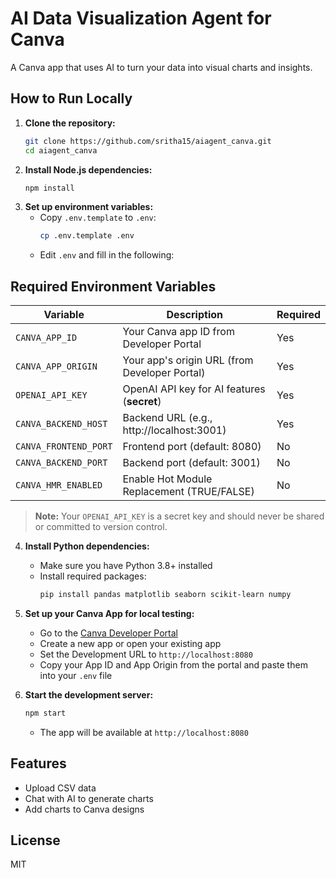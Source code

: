 # AI Data Visualization Agent for Canva

A Canva app that uses AI to turn your data into visual charts and insights.

## How to Run Locally

1. **Clone the repository:**
   ```bash
   git clone https://github.com/sritha15/aiagent_canva.git
   cd aiagent_canva
   ```
2. **Install Node.js dependencies:**
   ```bash
   npm install
   ```
3. **Set up environment variables:**
   - Copy `.env.template` to `.env`:
     ```bash
     cp .env.template .env
     ```
   - Edit `.env` and fill in the following:

## Required Environment Variables

| Variable              | Description                                      | Required |
|-----------------------|--------------------------------------------------|----------|
| `CANVA_APP_ID`        | Your Canva app ID from Developer Portal           | Yes      |
| `CANVA_APP_ORIGIN`    | Your app's origin URL (from Developer Portal)     | Yes      |
| `OPENAI_API_KEY`      | OpenAI API key for AI features (**secret**)       | Yes      |
| `CANVA_BACKEND_HOST`  | Backend URL (e.g., http://localhost:3001)        | Yes      |
| `CANVA_FRONTEND_PORT` | Frontend port (default: 8080)                    | No       |
| `CANVA_BACKEND_PORT`  | Backend port (default: 3001)                     | No       |
| `CANVA_HMR_ENABLED`   | Enable Hot Module Replacement (TRUE/FALSE)        | No       |

> **Note:** Your `OPENAI_API_KEY` is a secret key and should never be shared or committed to version control.

4. **Install Python dependencies:**
   - Make sure you have Python 3.8+ installed
   - Install required packages:
     ```bash
     pip install pandas matplotlib seaborn scikit-learn numpy
     ```
5. **Set up your Canva App for local testing:**
   - Go to the [Canva Developer Portal](https://www.canva.com/developers/)
   - Create a new app or open your existing app
   - Set the Development URL to `http://localhost:8080`
   - Copy your App ID and App Origin from the portal and paste them into your `.env` file

6. **Start the development server:**
   ```bash
   npm start
   ```
   - The app will be available at `http://localhost:8080`

## Features
- Upload CSV data
- Chat with AI to generate charts
- Add charts to Canva designs

## License
MIT 